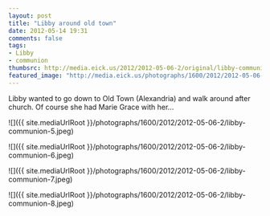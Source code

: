 ```yaml
---
layout: post
title: "Libby around old town"
date: 2012-05-14 19:31
comments: false
tags: 
- Libby
- communion
thumbsrc: http://media.eick.us/2012/2012-05-06-2/original/libby-communion-7.jpeg
featured_image: "http://media.eick.us/photographs/1600/2012/2012-05-06-2/libby-communion-5.jpeg"
---
```

Libby wanted to go down to Old Town (Alexandria) and walk around after church.  Of course she had Marie Grace with her...



![]({{ site.mediaUrlRoot }}/photographs/1600/2012/2012-05-06-2/libby-communion-5.jpeg)




![]({{ site.mediaUrlRoot }}/photographs/1600/2012/2012-05-06-2/libby-communion-6.jpeg)




![]({{ site.mediaUrlRoot }}/photographs/1600/2012/2012-05-06-2/libby-communion-7.jpeg)




![]({{ site.mediaUrlRoot }}/photographs/1600/2012/2012-05-06-2/libby-communion-8.jpeg)

